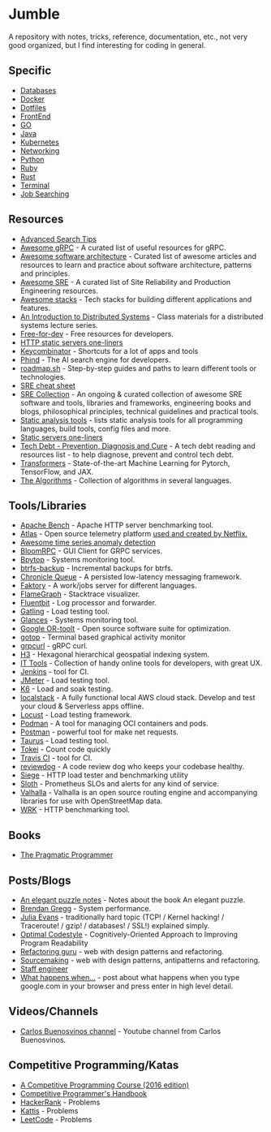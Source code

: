 # Jumble

A repository with notes, tricks, reference, documentation, etc., not very good organized, but I find interesting for coding in general.

## Specific

- [Databases](/databases/databases.md)
- [Docker](/docker/docker.md)
- [Dotfiles](/dotfiles/dotfiles.md)
- [FrontEnd](/front/front.md)
- [GO](go/go.md)
- [Java](/java/java.md)
- [Kubernetes](/k8s/k8s.md)
- [Networking](/network/network.md)
- [Python](/python/python.md)
- [Ruby](/ruby/ruby.md)
- [Rust](/rust/rust.md)
- [Terminal](/terminal/terminal.md)
- [Job Searching](/job/job.md)

## Resources

- [Advanced Search Tips](https://gist.github.com/dohsimpson/f6b495b7fcfbb80f60021a1359d8121a)
- [Awesome gRPC](https://github.com/grpc-ecosystem/awesome-grpc) - A curated list of useful resources for gRPC.
- [Awesome software architecture](https://mehdihadeli.github.io/awesome-software-architecture/) - Curated list of awesome articles and resources to learn and practice about software architecture, patterns and principles.
- [Awesome SRE](https://github.com/dastergon/awesome-sre) - A curated list of Site Reliability and Production Engineering resources.
- [Awesome stacks](https://github.com/stackshareio/awesome-stacks) - Tech stacks for building different applications and features.
- [An Introduction to Distributed Systems](https://github.com/aphyr/distsys-class) - Class materials for a distributed systems lecture series.
- [Free-for-dev](https://free-for.dev/#/) - Free resources for developers.
- [HTTP static servers one-liners](https://gist.github.com/willurd/5720255)
- [Keycombinator](https://keycombiner.com/collections/) - Shortcuts for a lot of apps and tools
- [Phind](https://www.phind.com/) - The AI search engine for developers.
- [roadmap.sh](https://roadmap.sh/roadmaps) - Step-by-step guides and paths to learn different tools or technologies.
- [SRE cheat sheet](https://github.com/shibumi/SRE-cheat-sheet)
- [SRE Collection](https://github.com/exajobs/sre-collection) - An ongoing & curated collection of awesome SRE software and tools, libraries and frameworks, engineering books and blogs, philosophical principles, technical guidelines and practical tools.
- [Static analysis tools](https://github.com/analysis-tools-dev/static-analysis) - lists static analysis tools for all programming languages, build tools, config files and more.
- [Static servers one-liners](https://gist.github.com/willurd/5720255)
- [Tech Debt - Prevention, Diagnosis and Cure](https://github.com/Hiberly/tech-debt-reading-list) - A tech debt reading and resources list - to help diagnose, prevent and control tech debt.
- [Transformers](https://github.com/huggingface/transformers) - State-of-the-art Machine Learning for Pytorch, TensorFlow, and JAX.
- [The Algorithms](https://the-algorithms.com/) - Collection of algorithms in several languages.

## Tools/Libraries

- [Apache Bench](https://httpd.apache.org/docs/2.4/programs/ab.html) - Apache HTTP server benchmarking tool.
- [Atlas](https://github.com/Netflix/Atlas) - Open source telemetry platform [used and created by Netflix.](https://netflixtechblog.com/introducing-atlas-netflixs-primary-telemetry-platform-bd31f4d8ed9a)
- [Awesome time series anomaly detection](https://github.com/rob-med/awesome-TS-anomaly-detection)
- [BloomRPC](https://github.com/uw-labs/bloomrpc) - GUI Client for GRPC services.
- [Bpytop](https://github.com/aristocratos/bpytop) - Systems monitoring tool.
- [btrfs-backup](https://github.com/bob1de/btrfs-backup) - Incremental backups for btrfs.
- [Chronicle Queue](https://github.com/OpenHFT/Chronicle-Queue) - A persisted low-latency messaging framework.
- [Faktory](https://github.com/contribsys/faktory) - A work/jobs server for different languages.
- [FlameGraph](https://github.com/brendangregg/FlameGraph) - Stacktrace visualizer.
- [Fluentbit](https://fluentbit.io/) - Log processor and forwarder.
- [Gatling](https://gatling.io/) - Load testing tool.
- [Glances](https://nicolargo.github.io/glances/) - Systems monitoring tool.
- [Google OR-toolt](https://developers.google.com/optimization) - Open source software suite for optimization.
- [gotop](https://github.com/xxxserxxx/gotop) - Terminal based graphical activity monitor
- [grpcurl](https://github.com/fullstorydev/grpcurl) - gRPC curl.
- [H3](https://h3geo.org/) - Hexagonal hierarchical geospatial indexing system.
- [IT Tools](https://it-tools.tech/) - Collection of handy online tools for developers, with great UX.
- [Jenkins](https://www.jenkins.io/) - tool for CI.
- [JMeter](https://jmeter.apache.org/) - Load testing tool.
- [K6](https://k6.io/) - Load and soak testing.
- [localstack](https://github.com/localstack/localstack) - A fully functional local AWS cloud stack. Develop and test your cloud & Serverless apps offline.
- [Locust](https://locust.io/) - Load testing framework.
- [Podman](https://github.com/containers/podman) - A tool for managing OCI containers and pods.
- [Postman](https://www.postman.com/) - powerful tool for make net requests.
- [Taurus](https://gettaurus.org/) - Load testing tool.
- [Tokei](https://github.com/XAMPPRocky/tokei) - Count code quickly
- [Travis CI](https://travis-ci.org/) - tool for CI.
- [reviewdog](https://github.com/reviewdog/reviewdog) - A code review dog who keeps your codebase healthy.
- [Siege](https://github.com/JoeDog/siege) - HTTP load tester and benchmarking utility
- [Sloth](https://github.com/slok/sloth) - Prometheus SLOs and alerts for any kind of service.
- [Valhalla](https://github.com/valhalla/valhalla) - Valhalla is an open source routing engine and accompanying libraries for use with OpenStreetMap data.
- [WRK](https://github.com/wg/wrk) - HTTP benchmarking tool.

## Books

- [The Pragmatic Programmer](https://ricardogeek.com/docs/r_pragmatic_programmer.pdf)

## Posts/Blogs

- [An elegant puzzle notes](https://github.com/mgp/book-notes/blob/master/an-elegant-puzzle.markdown) - Notes about the book An elegant puzzle.
- [Brendan Gregg](https://www.brendangregg.com/) - System performance.
- [Julia Evans](https://jvns.ca/) - traditionally hard topic (TCP! / Kernel hacking! / Traceroute! / gzip! / databases! / SSL!) explained simply.
- [Optimal Codestyle](https://optimal-codestyle.github.io/) - Cognitively-Oriented Approach to Improving Program Readability
- [Refactoring guru](https://refactoring.guru/) - web with design patterns and refactoring.
- [Sourcemaking](https://sourcemaking.com/) - web with design patterns, antipatterns and refactoring.
- [Staff engineer](https://staffeng.com/)
- [What happens when...](https://github.com/alex/what-happens-when) - post about what happens when you type google.com in your browser and press enter in high level detail.

## Videos/Channels

- [Carlos Buenosvinos channel](https://www.youtube.com/user/carlosbuenosvinos/videos) - Youtube channel from Carlos Buenosvinos.

## Competitive Programming/Katas

- [A Competitive Programming Course (2016 edition)](https://algo.is/t-414-aflv-competitive-programming-course-2016/)
- [Competitive Programmer's Handbook](https://cses.fi/book/book.pdf)
- [HackerRank](https://www.hackerrank.com/) - Problems
- [Kattis](https://open.kattis.com/) - Problems
- [LeetCode](https://leetcode.com/) - Problems
